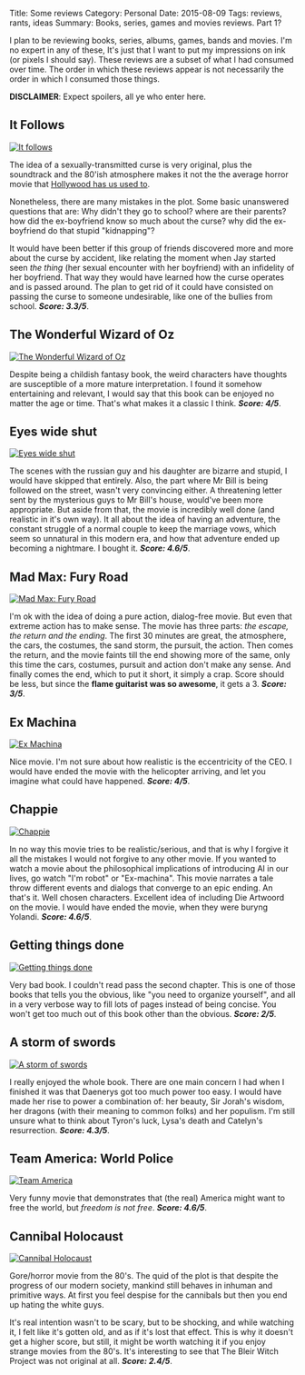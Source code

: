 Title: Some reviews 
Category: Personal
Date: 2015-08-09
Tags: reviews, rants, ideas
Summary: Books, series, games and movies reviews. Part 1? 


I plan to be reviewing books, series, albums, games, bands and movies. I'm no
expert in any of these, It's just that I want to put my impressions on ink (or
pixels I should say). These reviews are a subset of what I had consumed over
time. The order in which these reviews appear is not necessarily the order in
which I consumed those things. 

**DISCLAIMER**: Expect spoilers, all ye who enter here.


## It Follows

[![It follows](/images/it-follows.jpg)][7]

The idea of a sexually-transmitted curse is very original, plus the soundtrack
and the 80'ish atmosphere makes it not the the average horror movie that
[Hollywood has us used to][1].

Nonetheless, there are many mistakes in the plot. Some basic unanswered
questions that are: Why didn't they go to school? where are their parents? how
did the ex-boyfriend know so much about the curse? why did the ex-boyfriend do
that stupid "kidnapping"?

It would have been better if this group of friends discovered more and more
about the curse by accident, like relating the moment when Jay started seen
*the thing* (her sexual encounter with her boyfriend) with an infidelity of her
boyfriend. That way they would have learned how the curse operates and is
passed around. The plan to get rid of it could have consisted on passing the
curse to someone undesirable, like one of the bullies from school.
***Score: 3.3/5***.


## The Wonderful Wizard of Oz

[![The Wonderful Wizard of Oz](/images/the-wonderful-wizard-of-oz.jpg)][11]

Despite being a childish fantasy book, the weird characters have thoughts are
susceptible of a more mature interpretation. I found it somehow entertaining and
relevant, I would say that this book can be enjoyed no matter the age or time.
That's what makes it a classic I think. ***Score: 4/5***.


## Eyes wide shut

[![Eyes wide shut](/images/eyes-wide-shut.jpg)][4]

The scenes with the russian guy and his daughter are bizarre and stupid, I
would have skipped that entirely. Also, the part where Mr Bill is being followed
on the street, wasn't very convincing either. A threatening letter sent by the
mysterious guys to Mr Bill's house, would've been more appropriate. But aside
from that, the movie is incredibly well done (and realistic in it's own way).
It all about the idea of having an adventure, the constant struggle of a normal
couple to keep the marriage vows, which seem so unnatural in this modern era,
and how that adventure ended up becoming a nightmare. I bought it.
***Score: 4.6/5***.


## Mad Max: Fury Road

[![Mad Max: Fury Road](/images/mad-max.jpg)][5]

I'm ok with the idea of doing a pure action, dialog-free movie. But even that
extreme action has to make sense. 
The movie has three parts: *the escape, the return and the ending*.
The first 30 minutes are great, the atmosphere, the cars, the costumes, the
sand storm, the pursuit, the action. Then comes the return, and the movie
faints till the end showing more of the same, only this time the cars, costumes,
pursuit and action don't make any sense. And finally comes the end, which to put
it short, it simply a crap. Score should be less, but since the **flame
guitarist was so awesome**, it gets a 3. ***Score: 3/5***.


## Ex Machina

[![Ex Machina](/images/ex-machina.jpg)][8]

Nice movie. I'm not sure about how realistic is the eccentricity of the CEO. I
would have ended the movie with the helicopter arriving, and let you imagine
what could have happened. ***Score: 4/5***.


## Chappie

[![Chappie](/images/chappie.jpg)][6]

In no way this movie tries to be realistic/serious, and that is why I forgive
it all the mistakes I would not forgive to any other movie. If you wanted to
watch a movie about the philosophical implications of introducing AI in our
lives, go watch "I'm robot" or "Ex-machina". This movie narrates a tale throw
different events and dialogs that converge to an epic ending. An that's it. Well
chosen characters. Excellent idea of including Die Artwoord on the movie. I
would have ended the movie, when they were buryng Yolandi. ***Score: 4.6/5***.


## Getting things done 

[![Getting things done](/images/getting-things-done.jpg)][3]

Very bad book. I couldn't read pass the second chapter. This is one of those
books that tells you the obvious, like "you need to organize yourself", and all
in a very verbose way to fill lots of pages instead of being concise. You won't
get too much out of this book other than the obvious. ***Score: 2/5***.


## A storm of swords

[![A storm of swords](/images/a-storm-of-swords.jpg)][2]

I really enjoyed the whole book. There are one main concern I had when I
finished it was that Daenerys got too much power too easy. I would have made
her rise to power a combination of: her beauty, Sir Jorah's wisdom, her dragons
(with their meaning to common folks) and her populism. I'm still unsure what to
think about Tyron's luck, Lysa's death and Catelyn's resurrection.
***Score: 4.3/5***.


## Team America: World Police

[![Team America](/images/team-america.jpg)][10]

Very funny movie that demonstrates that (the real) America might want to free
the world, but *freedom is not free*. ***Score: 4.6/5***.


## Cannibal Holocaust

[![Cannibal Holocaust](/images/cannibal-holocaust.jpg)][9]

Gore/horror movie from the 80's. The quid of the plot is that despite the
progress of our modern society, mankind still behaves in inhuman and primitive
ways. At first you feel despise for the cannibals but then you end up hating
the white guys. 

It's real intention wasn't to be scary, but to be shocking, and while watching
it, I felt like it's gotten old, and as if it's lost that effect. This is why
it doesn't get a higher score, but still, it might be worth watching it if you
enjoy strange movies from the 80's. It's interesting to see that The Bleir
Witch Project was not original at all. ***Score: 2.4/5***.



[1]: https://www.youtube.com/watch?v=zz6KOsePEHs
[2]: https://www.goodreads.com/book/show/62291.A_Storm_of_Swords "A Storm Of Swords"
[3]: https://www.goodreads.com/book/show/1633.Getting_Things_Done "Getting Things Done"
[4]: http://www.imdb.com/title/tt0120663/ "Eyes wide shut"
[5]: http://www.imdb.com/title/tt1392190/ "Mad max"
[6]: http://www.imdb.com/title/tt1823672/ "Chappie"
[7]: http://www.imdb.com/title/tt3235888/ "It follows"
[8]: http://www.imdb.com/title/tt0470752/ "Ex Machina"
[9]: http://www.imdb.com/title/tt0078935/ "Cannibal Holocaust"
[10]: http://www.imdb.com/title/tt0372588/ "Team America"
[11]: http://www.goodreads.com/book/show/236093.The_Wonderful_Wizard_of_Oz "The Wonderful Wizard of Oz"
